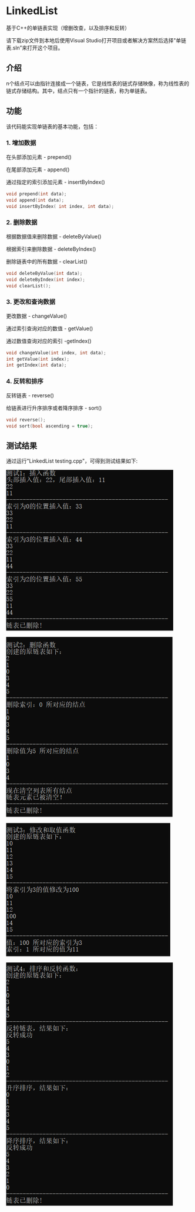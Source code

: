 # LinkedList
基于C++的单链表实现（增删改查，以及排序和反转）

请下载zip文件到本地后使用Visual Studio打开项目或者解决方案然后选择"单链表.sln”来打开这个项目。

## 介绍
n个结点可以由指针连接成一个链表，它是线性表的链式存储映像，称为线性表的链式存储结构。其中，结点只有一个指针的链表，称为单链表。

## 功能
该代码能实现单链表的基本功能，包括：

### 1. 增加数据
在头部添加元素 - prepend()

在尾部添加元素 - append()

通过指定的索引添加元素 - insertByIndex()

~~~cpp
void prepend(int data);
void append(int data);
void insertByIndex( int index, int data);
~~~

### 2. 删除数据
根据数据值来删除数据 - deleteByValue()

根据索引来删除数据 - deleteByIndex()

删除链表中的所有数据 - clearList()

~~~cpp
void deleteByValue(int data); 
void deleteByIndex(int index); 
void clearList();
~~~

### 3. 更改和查询数据
更改数据 - changeValue()

通过索引查询对应的数值 - getValue()

通过数值查询对应的索引 -getIndex()

~~~cpp
void changeValue(int index, int data);
int getValue(int index);
int getIndex(int data);
~~~

### 4. 反转和排序
反转链表 - reverse()

给链表进行升序排序或者降序排序 - sort()

~~~cpp
void reverse();
void sort(bool ascending = true);
~~~

## 测试结果
通过运行"LinkedList testing.cpp"，可得到测试结果如下:

![image](https://github.com/ShengHangNB/README-images/blob/main/LinkedList%20README/Result%201.png)

![image](https://github.com/ShengHangNB/README-images/blob/main/LinkedList%20README/Result%202.png)

![image](https://github.com/ShengHangNB/README-images/blob/main/LinkedList%20README/Result%203.png)

![image](https://github.com/ShengHangNB/README-images/blob/main/LinkedList%20README/Result%204.png)

